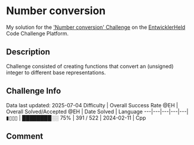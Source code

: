 # Number conversion

My solution for the ['Number conversion' Challenge](https://platform.entwicklerheld.de/challenge/number-conversion?technology=Cpp) on the [EntwicklerHeld](https://platform.entwicklerheld.de/) Code Challenge Platform.

## Description
Challenge consisted of creating functions that convert an (unsigned) integer to different base representations.

## Challenge Info
Data last updated: 2025-07-04
Difficulty | Overall Success Rate @EH | Overall Solved/Accepted @EH | Date Solved | Language
---|---|---|---|---|
▮▯▯▯ | ████████░░ 75% | 391 / 522 | 2024-02-11 | Cpp

## Comment
